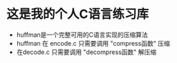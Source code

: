 # 这是我的个人C语言练习库
+ huffman是一个完整可用的C语言实现的压缩算法
 + huffman 在 encode.c 只需要调用 "compress函数" 压缩
 + 在decode.c 只需要调用 "decompress函数" 解压缩
